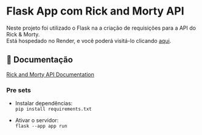 # Flask App com Rick and Morty API

Neste projeto foi utilizado o Flask na a criação de requisições para a API do Rick & Morty. <br>
Está hospedado no Render, e você poderá visitá-lo clicando [aqui](https://flask-app-dt3l.onrender.com/).

## 📑 Documentação
[Rick and Morty API Documentation](https://rickandmortyapi.com/documentation)

### Pre sets

- Instalar dependências: <br>
`pip install requirements.txt`

- Ativar o servidor:  <br>
`flask --app app run`

